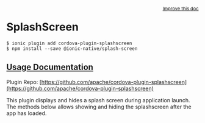 <a style="float:right;font-size:12px;" href="http://github.com/driftyco/ionic-native/edit/master/src/@ionic-native/plugins/splash-screen/index.ts#L1">
  Improve this doc
</a>

# SplashScreen

```
$ ionic plugin add cordova-plugin-splashscreen
$ npm install --save @ionic-native/splash-screen
```

## [Usage Documentation](https://ionicframework.com/docs/v2/native/splash-screen/)

Plugin Repo: [https://github.com/apache/cordova-plugin-splashscreen](https://github.com/apache/cordova-plugin-splashscreen)

This plugin displays and hides a splash screen during application launch. The methods below allows showing and hiding the splashscreen after the app has loaded.
